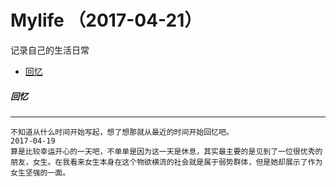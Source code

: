# Mylife （2017-04-21）
记录自己的生活日常
* [回忆](#####回忆)
##### 回忆
---
    不知道从什么时间开始写起，想了想那就从最近的时间开始回忆吧。
    2017-04-19
    算是比较幸运开心的一天吧，不单单是因为这一天是休息，其实最主要的是见到了一位很优秀的朋友，女生。在我看来女生本身在这个物欲横流的社会就是属于弱势群体，但是她却展示了作为女生坚强的一面。

